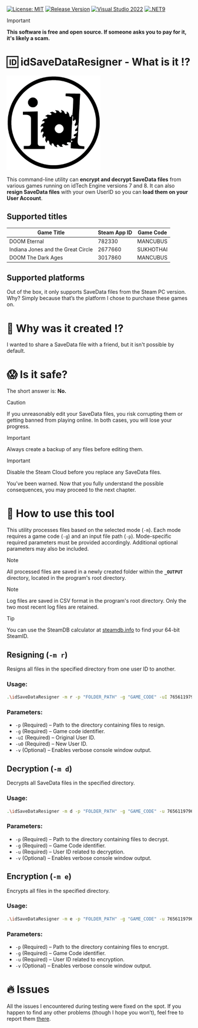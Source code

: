 [![License: MIT](https://img.shields.io/badge/License-MIT-blueviolet.svg)](https://opensource.org/license/mit)
[![Release Version](https://img.shields.io/github/v/tag/mi5hmash/idSaveDataResigner?label=Version)](https://github.com/mi5hmash/idSaveDataResigner/releases/latest)
[![Visual Studio 2022](https://custom-icon-badges.demolab.com/badge/Visual%20Studio%202022-5C2D91.svg?&logo=visual-studio&logoColor=white)](https://visualstudio.microsoft.com/)
[![.NET9](https://img.shields.io/badge/.NET%209-512BD4?logo=dotnet&logoColor=fff)](#)

> [!IMPORTANT]
> **This software is free and open source. If someone asks you to pay for it, it's likely a scam.**

# 🆔 idSaveDataResigner - What is it :interrobang:
<img src="https://github.com/mi5hmash/idSaveDataResigner/blob/main/.resources/images/idSaveDataResignerLogo.png" alt="icon" width="256"/>

This command-line utility can **encrypt and decrypt SaveData files** from various games running on idTech Engine versions 7 and 8. It can also **resign SaveData files** with your own UserID so you can **load them on your User Account**.

## Supported titles
| Game Title                         | Steam App ID  | Game Code |
|------------------------------------|---------------|-----------|
| DOOM Eternal                       | 782330        | MANCUBUS  |
| Indiana Jones and the Great Circle | 2677660       | SUKHOTHAI |
| DOOM The Dark Ages                 | 3017860       | MANCUBUS  |

## Supported platforms
Out of the box, it only supports SaveData files from the Steam PC version. Why? Simply because that’s the platform I chose to purchase these games on.

# 🤯 Why was it created :interrobang:
I wanted to share a SaveData file with a friend, but it isn't possible by default.

# :scream: Is it safe?
The short answer is: **No.** 
> [!CAUTION]
> If you unreasonably edit your SaveData files, you risk corrupting them or getting banned from playing online. In both cases, you will lose your progress.

> [!IMPORTANT]
> Always create a backup of any files before editing them.

> [!IMPORTANT]
> Disable the Steam Cloud before you replace any SaveData files.

You’ve been warned. Now that you fully understand the possible consequences, you may proceed to the next chapter.

# :scroll: How to use this tool
This utility processes files based on the selected mode (`-m`). Each mode requires a game code (`-g`) and an input file path (`-p`). Mode-specific required parameters must be provided accordingly. Additional optional parameters may also be included.

> [!NOTE]
> All processed files are saved in a newly created folder within the **`_OUTPUT`** directory, located in the program's root directory.

> [!NOTE]
> Log files are saved in CSV format in the program's root directory. Only the two most recent log files are retained.

> [!TIP]
You can use the SteamDB calculator at [steamdb.info](https://steamdb.info/calculator/) to find your 64-bit SteamID.

## Resigning (`-m r`)
Resigns all files in the specified directory from one user ID to another.
### Usage:
```sh
.\idSaveDataResigner -m r -p "FOLDER_PATH" -g "GAME_CODE" -uI 76561197960265729 -uO 76561197960265730 -v
```
### Parameters:
- `-p` (Required) – Path to the directory containing files to resign.
- `-g` (Required) – Game code identifier.
- `-uI` (Required) – Original User ID.
- `-uO` (Required) – New User ID.
- `-v` (Optional) – Enables verbose console window output.

## Decryption (`-m d`)
Decrypts all SaveData files in the specified directory.
### Usage:
```sh
.\idSaveDataResigner -m d -p "FOLDER_PATH" -g "GAME_CODE" -u 76561197960265729 -v
```
### Parameters:
- `-p` (Required) – Path to the directory containing files to decrypt.
- `-g` (Required) – Game Code identifier.
- `-u` (Required) – User ID related to decryption.
- `-v` (Optional) – Enables verbose console window output.

## Encryption (`-m e`)
Encrypts all files in the specified directory.
### Usage:
```sh
.\idSaveDataResigner -m e -p "FOLDER_PATH" -g "GAME_CODE" -u 76561197960265729 -v
```
### Parameters:
- `-p` (Required) – Path to the directory containing files to encrypt.
- `-g` (Required) – Game Code identifier.
- `-u` (Required) – User ID related to encryption.
- `-v` (Optional) – Enables verbose console window output.

# :fire: Issues
All the issues I encountered during testing were fixed on the spot. If you happen to find any other problems (though I hope you won’t), feel free to report them [there](https://github.com/mi5hmash/idSaveDataResigner/issues).
